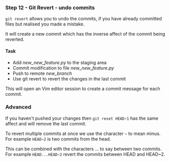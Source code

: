 ### Step 12 - Git Revert - undo commits

`git revert` allows you to undo the commits, if you have already committed files but realised you made a mistake.

It will create a new commit which has the inverse affect of the commit being reverted.


#### Task

- Add *new_new_feature.py* to the staging area
- Commit modification to file *new_new_feature.py*
- Push to remote *new_branch*
- Use git revert to revert the changes in the last commit

This will open an Vim editor session to create a commit message for each commit.


### Advanced

If you haven't pushed your changes then `git reset HEAD~1` has the same affect and will remove the last commit.

To revert multiple commits at once we use the character `~` to mean minus. For example `HEAD~2` is two commits from the head.
 
This can be combined with the characters ... to say between two commits. For example `HEAD...HEAD~2` revert the commits between HEAD and HEAD~2.
